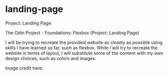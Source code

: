 # landing-page
Project: Landing Page

The Odin Project - Foundations: Flexbox (Project: Landing Page)

I will be trying to recreate the provided website as closely as possible using skills I have learned so far, such as flexbox.  While I will try to recreate the website in terms of layout, I will substitute some of the content with my own design choices, such as colors and images.

Image credit here:
